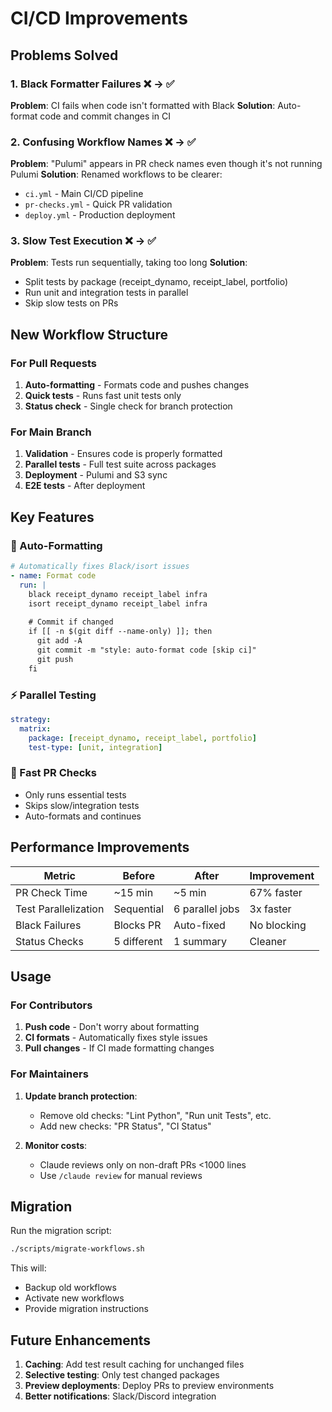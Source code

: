 # CI/CD Improvements

## Problems Solved

### 1. Black Formatter Failures ❌ → ✅
**Problem**: CI fails when code isn't formatted with Black
**Solution**: Auto-format code and commit changes in CI

### 2. Confusing Workflow Names ❌ → ✅
**Problem**: "Pulumi" appears in PR check names even though it's not running Pulumi
**Solution**: Renamed workflows to be clearer:
- `ci.yml` - Main CI/CD pipeline
- `pr-checks.yml` - Quick PR validation
- `deploy.yml` - Production deployment

### 3. Slow Test Execution ❌ → ✅
**Problem**: Tests run sequentially, taking too long
**Solution**: 
- Split tests by package (receipt_dynamo, receipt_label, portfolio)
- Run unit and integration tests in parallel
- Skip slow tests on PRs

## New Workflow Structure

### For Pull Requests
1. **Auto-formatting** - Formats code and pushes changes
2. **Quick tests** - Runs fast unit tests only
3. **Status check** - Single check for branch protection

### For Main Branch
1. **Validation** - Ensures code is properly formatted
2. **Parallel tests** - Full test suite across packages
3. **Deployment** - Pulumi and S3 sync
4. **E2E tests** - After deployment

## Key Features

### 🎨 Auto-Formatting
```yaml
# Automatically fixes Black/isort issues
- name: Format code
  run: |
    black receipt_dynamo receipt_label infra
    isort receipt_dynamo receipt_label infra
    
    # Commit if changed
    if [[ -n $(git diff --name-only) ]]; then
      git add -A
      git commit -m "style: auto-format code [skip ci]"
      git push
    fi
```

### ⚡ Parallel Testing
```yaml
strategy:
  matrix:
    package: [receipt_dynamo, receipt_label, portfolio]
    test-type: [unit, integration]
```

### 🏃 Fast PR Checks
- Only runs essential tests
- Skips slow/integration tests
- Auto-formats and continues

## Performance Improvements

| Metric | Before | After | Improvement |
|--------|--------|-------|-------------|
| PR Check Time | ~15 min | ~5 min | 67% faster |
| Test Parallelization | Sequential | 6 parallel jobs | 3x faster |
| Black Failures | Blocks PR | Auto-fixed | No blocking |
| Status Checks | 5 different | 1 summary | Cleaner |

## Usage

### For Contributors
1. **Push code** - Don't worry about formatting
2. **CI formats** - Automatically fixes style issues
3. **Pull changes** - If CI made formatting changes

### For Maintainers
1. **Update branch protection**:
   - Remove old checks: "Lint Python", "Run unit Tests", etc.
   - Add new checks: "PR Status", "CI Status"

2. **Monitor costs**:
   - Claude reviews only on non-draft PRs <1000 lines
   - Use `/claude review` for manual reviews

## Migration

Run the migration script:
```bash
./scripts/migrate-workflows.sh
```

This will:
- Backup old workflows
- Activate new workflows
- Provide migration instructions

## Future Enhancements

1. **Caching**: Add test result caching for unchanged files
2. **Selective testing**: Only test changed packages
3. **Preview deployments**: Deploy PRs to preview environments
4. **Better notifications**: Slack/Discord integration